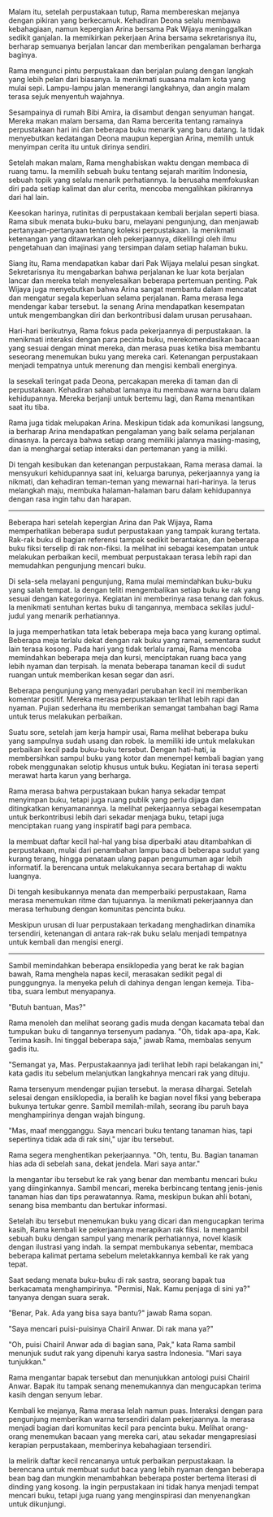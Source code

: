 Malam itu, setelah perpustakaan tutup, Rama membereskan mejanya dengan pikiran yang berkecamuk. Kehadiran Deona selalu membawa kebahagiaan, namun kepergian Arina bersama Pak Wijaya meninggalkan sedikit ganjalan. Ia memikirkan pekerjaan Arina bersama sekretarisnya itu, berharap semuanya berjalan lancar dan memberikan pengalaman berharga baginya.

Rama mengunci pintu perpustakaan dan berjalan pulang dengan langkah yang lebih pelan dari biasanya. Ia menikmati suasana malam kota yang mulai sepi. Lampu-lampu jalan menerangi langkahnya, dan angin malam terasa sejuk menyentuh wajahnya.

Sesampainya di rumah Bibi Amira, ia disambut dengan senyuman hangat. Mereka makan malam bersama, dan Rama bercerita tentang ramainya perpustakaan hari ini dan beberapa buku menarik yang baru datang. Ia tidak menyebutkan kedatangan Deona maupun kepergian Arina, memilih untuk menyimpan cerita itu untuk dirinya sendiri.

Setelah makan malam, Rama menghabiskan waktu dengan membaca di ruang tamu. Ia memilih sebuah buku tentang sejarah maritim Indonesia, sebuah topik yang selalu menarik perhatiannya. Ia berusaha memfokuskan diri pada setiap kalimat dan alur cerita, mencoba mengalihkan pikirannya dari hal lain.

Keesokan harinya, rutinitas di perpustakaan kembali berjalan seperti biasa. Rama sibuk menata buku-buku baru, melayani pengunjung, dan menjawab pertanyaan-pertanyaan tentang koleksi perpustakaan. Ia menikmati ketenangan yang ditawarkan oleh pekerjaannya, dikelilingi oleh ilmu pengetahuan dan imajinasi yang tersimpan dalam setiap halaman buku.

Siang itu, Rama mendapatkan kabar dari Pak Wijaya melalui pesan singkat. Sekretarisnya itu mengabarkan bahwa perjalanan ke luar kota berjalan lancar dan mereka telah menyelesaikan beberapa pertemuan penting. Pak Wijaya juga menyebutkan bahwa Arina sangat membantu dalam mencatat dan mengatur segala keperluan selama perjalanan. Rama merasa lega mendengar kabar tersebut. Ia senang Arina mendapatkan kesempatan untuk mengembangkan diri dan berkontribusi dalam urusan perusahaan.

Hari-hari berikutnya, Rama fokus pada pekerjaannya di perpustakaan. Ia menikmati interaksi dengan para pecinta buku, merekomendasikan bacaan yang sesuai dengan minat mereka, dan merasa puas ketika bisa membantu seseorang menemukan buku yang mereka cari. Ketenangan perpustakaan menjadi tempatnya untuk merenung dan mengisi kembali energinya.

Ia sesekali teringat pada Deona, percakapan mereka di taman dan di perpustakaan. Kehadiran sahabat lamanya itu membawa warna baru dalam kehidupannya. Mereka berjanji untuk bertemu lagi, dan Rama menantikan saat itu tiba.

Rama juga tidak melupakan Arina. Meskipun tidak ada komunikasi langsung, ia berharap Arina mendapatkan pengalaman yang baik selama perjalanan dinasnya. Ia percaya bahwa setiap orang memiliki jalannya masing-masing, dan ia menghargai setiap interaksi dan pertemanan yang ia miliki.

Di tengah kesibukan dan ketenangan perpustakaan, Rama merasa damai. Ia mensyukuri kehidupannya saat ini, keluarga barunya, pekerjaannya yang ia nikmati, dan kehadiran teman-teman yang mewarnai hari-harinya. Ia terus melangkah maju, membuka halaman-halaman baru dalam kehidupannya dengan rasa ingin tahu dan harapan.

---

Beberapa hari setelah kepergian Arina dan Pak Wijaya, Rama memperhatikan beberapa sudut perpustakaan yang tampak kurang tertata. Rak-rak buku di bagian referensi tampak sedikit berantakan, dan beberapa buku fiksi terselip di rak non-fiksi. Ia melihat ini sebagai kesempatan untuk melakukan perbaikan kecil, membuat perpustakaan terasa lebih rapi dan memudahkan pengunjung mencari buku.

Di sela-sela melayani pengunjung, Rama mulai memindahkan buku-buku yang salah tempat. Ia dengan teliti mengembalikan setiap buku ke rak yang sesuai dengan kategorinya. Kegiatan ini memberinya rasa tenang dan fokus. Ia menikmati sentuhan kertas buku di tangannya, membaca sekilas judul-judul yang menarik perhatiannya.

Ia juga memperhatikan tata letak beberapa meja baca yang kurang optimal. Beberapa meja terlalu dekat dengan rak buku yang ramai, sementara sudut lain terasa kosong. Pada hari yang tidak terlalu ramai, Rama mencoba memindahkan beberapa meja dan kursi, menciptakan ruang baca yang lebih nyaman dan terpisah. Ia menata beberapa tanaman kecil di sudut ruangan untuk memberikan kesan segar dan asri.

Beberapa pengunjung yang menyadari perubahan kecil ini memberikan komentar positif. Mereka merasa perpustakaan terlihat lebih rapi dan nyaman. Pujian sederhana itu memberikan semangat tambahan bagi Rama untuk terus melakukan perbaikan.

Suatu sore, setelah jam kerja hampir usai, Rama melihat beberapa buku yang sampulnya sudah usang dan robek. Ia memiliki ide untuk melakukan perbaikan kecil pada buku-buku tersebut. Dengan hati-hati, ia membersihkan sampul buku yang kotor dan menempel kembali bagian yang robek menggunakan selotip khusus untuk buku. Kegiatan ini terasa seperti merawat harta karun yang berharga.

Rama merasa bahwa perpustakaan bukan hanya sekadar tempat menyimpan buku, tetapi juga ruang publik yang perlu dijaga dan ditingkatkan kenyamanannya. Ia melihat pekerjaannya sebagai kesempatan untuk berkontribusi lebih dari sekadar menjaga buku, tetapi juga menciptakan ruang yang inspiratif bagi para pembaca.

Ia membuat daftar kecil hal-hal yang bisa diperbaiki atau ditambahkan di perpustakaan, mulai dari penambahan lampu baca di beberapa sudut yang kurang terang, hingga penataan ulang papan pengumuman agar lebih informatif. Ia berencana untuk melakukannya secara bertahap di waktu luangnya.

Di tengah kesibukannya menata dan memperbaiki perpustakaan, Rama merasa menemukan ritme dan tujuannya. Ia menikmati pekerjaannya dan merasa terhubung dengan komunitas pencinta buku.

Meskipun urusan di luar perpustakaan terkadang menghadirkan dinamika tersendiri, ketenangan di antara rak-rak buku selalu menjadi tempatnya untuk kembali dan mengisi energi.

---

Sambil memindahkan beberapa ensiklopedia yang berat ke rak bagian bawah, Rama menghela napas kecil, merasakan sedikit pegal di punggungnya. Ia menyeka peluh di dahinya dengan lengan kemeja. Tiba-tiba, suara lembut menyapanya.

"Butuh bantuan, Mas?"

Rama menoleh dan melihat seorang gadis muda dengan kacamata tebal dan tumpukan buku di tangannya tersenyum padanya. "Oh, tidak apa-apa, Kak. Terima kasih. Ini tinggal beberapa saja," jawab Rama, membalas senyum gadis itu.

"Semangat ya, Mas. Perpustakaannya jadi terlihat lebih rapi belakangan ini," kata gadis itu sebelum melanjutkan langkahnya mencari rak yang dituju.

Rama tersenyum mendengar pujian tersebut. Ia merasa dihargai. Setelah selesai dengan ensiklopedia, ia beralih ke bagian novel fiksi yang beberapa bukunya tertukar genre. Sambil memilah-milah, seorang ibu paruh baya menghampirinya dengan wajah bingung.

"Mas, maaf mengganggu. Saya mencari buku tentang tanaman hias, tapi sepertinya tidak ada di rak sini," ujar ibu tersebut.

Rama segera menghentikan pekerjaannya. "Oh, tentu, Bu. Bagian tanaman hias ada di sebelah sana, dekat jendela. Mari saya antar."

Ia mengantar ibu tersebut ke rak yang benar dan membantu mencari buku yang diinginkannya. Sambil mencari, mereka berbincang tentang jenis-jenis tanaman hias dan tips perawatannya. Rama, meskipun bukan ahli botani, senang bisa membantu dan bertukar informasi.

Setelah ibu tersebut menemukan buku yang dicari dan mengucapkan terima kasih, Rama kembali ke pekerjaannya merapikan rak fiksi. Ia mengambil sebuah buku dengan sampul yang menarik perhatiannya, novel klasik dengan ilustrasi yang indah. Ia sempat membukanya sebentar, membaca beberapa kalimat pertama sebelum meletakkannya kembali ke rak yang tepat.

Saat sedang menata buku-buku di rak sastra, seorang bapak tua berkacamata menghampirinya. "Permisi, Nak. Kamu penjaga di sini ya?" tanyanya dengan suara serak.

"Benar, Pak. Ada yang bisa saya bantu?" jawab Rama sopan.

"Saya mencari puisi-puisinya Chairil Anwar. Di rak mana ya?"

"Oh, puisi Chairil Anwar ada di bagian sana, Pak," kata Rama sambil menunjuk sudut rak yang dipenuhi karya sastra Indonesia. "Mari saya tunjukkan."

Rama mengantar bapak tersebut dan menunjukkan antologi puisi Chairil Anwar. Bapak itu tampak senang menemukannya dan mengucapkan terima kasih dengan senyum lebar.

Kembali ke mejanya, Rama merasa lelah namun puas. Interaksi dengan para pengunjung memberikan warna tersendiri dalam pekerjaannya. Ia merasa menjadi bagian dari komunitas kecil para pencinta buku. Melihat orang-orang menemukan bacaan yang mereka cari, atau sekadar mengapresiasi kerapian perpustakaan, memberinya kebahagiaan tersendiri.

Ia melirik daftar kecil rencananya untuk perbaikan perpustakaan. Ia berencana untuk membuat sudut baca yang lebih nyaman dengan beberapa bean bag dan mungkin menambahkan beberapa poster bertema literasi di dinding yang kosong. Ia ingin perpustakaan ini tidak hanya menjadi tempat mencari buku, tetapi juga ruang yang menginspirasi dan menyenangkan untuk dikunjungi.
